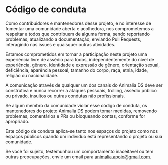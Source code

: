 # Código de conduta

Como contribuidores e mantenedores desse projeto, e no interesse de fomentar uma comunidade aberta e acolhedora, nos comprometemos a respeitar a todos que contribuem de alguma forma, sendo reportando problemas, atualizando a documentação, enviando Pull Requests, interagindo nas issues e quaisquer outras atividades.

Estamos comprometidos em tornar a participação neste projeto uma experiência livre de assédio para todos, independentemente do nível de experiência, gênero, identidade e expressão de gênero, orientação sexual, deficiência, aparência pessoal, tamanho do corpo, raça, etnia, idade, religião ou nacionalidade.

A comunicação através de qualquer um dos canais do Animalia DS deve ser construtiva e nunca recorrer a ataques pessoais, trolling, assédio público ou privado, insultos ou outras condutas não profissionais.

Se algum membro da comunidade violar esse código de conduta, os mantenedores do projeto Animalia DS podem tomar medidas, removendo problemas, comentários e PRs ou bloqueando contas, conforme for apropriado.

Este código de conduta aplica-se tanto nos espaços do projeto como nos espaços públicos quando um indivíduo está representando o projeto ou sua comunidade.

Se você foi sujeito, testemunhou um comportamento inaceitável ou tem outras preocupações, envie um email para animalia.apoio@gmail.com.
